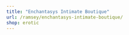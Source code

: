 ```yaml
---
title: "Enchantasys Intimate Boutique"
url: /ramsey/enchantasys-intimate-boutique/
shop: erotic
---
```

